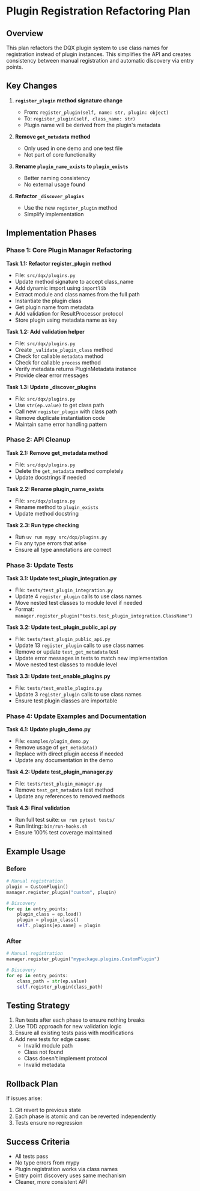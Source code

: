 # Plugin Registration Refactoring Plan

## Overview

This plan refactors the DQX plugin system to use class names for registration instead of plugin instances. This simplifies the API and creates consistency between manual registration and automatic discovery via entry points.

## Key Changes

1. **`register_plugin` method signature change**
   - From: `register_plugin(self, name: str, plugin: object)`
   - To: `register_plugin(self, class_name: str)`
   - Plugin name will be derived from the plugin's metadata

2. **Remove `get_metadata` method**
   - Only used in one demo and one test file
   - Not part of core functionality

3. **Rename `plugin_name_exists` to `plugin_exists`**
   - Better naming consistency
   - No external usage found

4. **Refactor `_discover_plugins`**
   - Use the new `register_plugin` method
   - Simplify implementation

## Implementation Phases

### Phase 1: Core Plugin Manager Refactoring

**Task 1.1: Refactor register_plugin method**
- File: `src/dqx/plugins.py`
- Update method signature to accept class_name
- Add dynamic import using `importlib`
- Extract module and class names from the full path
- Instantiate the plugin class
- Get plugin name from metadata
- Add validation for ResultProcessor protocol
- Store plugin using metadata name as key

**Task 1.2: Add validation helper**
- File: `src/dqx/plugins.py`
- Create `_validate_plugin_class` method
- Check for callable `metadata` method
- Check for callable `process` method
- Verify metadata returns PluginMetadata instance
- Provide clear error messages

**Task 1.3: Update _discover_plugins**
- File: `src/dqx/plugins.py`
- Use `str(ep.value)` to get class path
- Call new `register_plugin` with class path
- Remove duplicate instantiation code
- Maintain same error handling pattern

### Phase 2: API Cleanup

**Task 2.1: Remove get_metadata method**
- File: `src/dqx/plugins.py`
- Delete the `get_metadata` method completely
- Update docstrings if needed

**Task 2.2: Rename plugin_name_exists**
- File: `src/dqx/plugins.py`
- Rename method to `plugin_exists`
- Update method docstring

**Task 2.3: Run type checking**
- Run `uv run mypy src/dqx/plugins.py`
- Fix any type errors that arise
- Ensure all type annotations are correct

### Phase 3: Update Tests

**Task 3.1: Update test_plugin_integration.py**
- File: `tests/test_plugin_integration.py`
- Update 4 `register_plugin` calls to use class names
- Move nested test classes to module level if needed
- Format: `manager.register_plugin("tests.test_plugin_integration.ClassName")`

**Task 3.2: Update test_plugin_public_api.py**
- File: `tests/test_plugin_public_api.py`
- Update 13 `register_plugin` calls to use class names
- Remove or update `test_get_metadata` test
- Update error messages in tests to match new implementation
- Move nested test classes to module level

**Task 3.3: Update test_enable_plugins.py**
- File: `tests/test_enable_plugins.py`
- Update 3 `register_plugin` calls to use class names
- Ensure test plugin classes are importable

### Phase 4: Update Examples and Documentation

**Task 4.1: Update plugin_demo.py**
- File: `examples/plugin_demo.py`
- Remove usage of `get_metadata()`
- Replace with direct plugin access if needed
- Update any documentation in the demo

**Task 4.2: Update test_plugin_manager.py**
- File: `tests/test_plugin_manager.py`
- Remove `test_get_metadata` test method
- Update any references to removed methods

**Task 4.3: Final validation**
- Run full test suite: `uv run pytest tests/`
- Run linting: `bin/run-hooks.sh`
- Ensure 100% test coverage maintained

## Example Usage

### Before
```python
# Manual registration
plugin = CustomPlugin()
manager.register_plugin("custom", plugin)

# Discovery
for ep in entry_points:
    plugin_class = ep.load()
    plugin = plugin_class()
    self._plugins[ep.name] = plugin
```

### After
```python
# Manual registration
manager.register_plugin("mypackage.plugins.CustomPlugin")

# Discovery
for ep in entry_points:
    class_path = str(ep.value)
    self.register_plugin(class_path)
```

## Testing Strategy

1. Run tests after each phase to ensure nothing breaks
2. Use TDD approach for new validation logic
3. Ensure all existing tests pass with modifications
4. Add new tests for edge cases:
   - Invalid module path
   - Class not found
   - Class doesn't implement protocol
   - Invalid metadata

## Rollback Plan

If issues arise:
1. Git revert to previous state
2. Each phase is atomic and can be reverted independently
3. Tests ensure no regression

## Success Criteria

- All tests pass
- No type errors from mypy
- Plugin registration works via class names
- Entry point discovery uses same mechanism
- Cleaner, more consistent API
